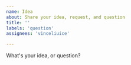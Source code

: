 ```yaml
---
name: Idea
about: Share your idea, request, and question
title: ''
labels: 'question'
assignees: 'vinceliuice'

---
```


What's your idea, or question?
